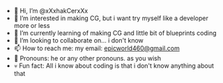 - 👋 Hi, I’m @xXxhakCerxXx
- 🗿 I’m interested in making CG, but i want try myself like a developer more or less
- 🌱 I’m currently learning of making CG and little bit of blueprints coding
- 💞️ I’m looking to collaborate on... i don't know
- 📫 How to reach me: my email: epicworld460@gmail.com
- 👤 Pronouns: he or any other pronouns. as you wish
- 💀 Fun fact: All i know about coding is that i don't know anything about that

<!---
xXxhakCerxXx/xXxhakCerxXx is a ✨ special ✨ repository because its `README.md` (this file) appears on your GitHub profile.
You can click the Preview link to take a look at your changes.
--->
